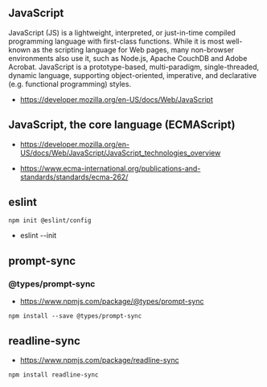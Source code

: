 ## JavaScript

JavaScript (JS) is a lightweight, interpreted, or just-in-time compiled programming language with first-class functions. While it is most well-known as the scripting language for Web pages, many non-browser environments also use it, such as Node.js, Apache CouchDB and Adobe Acrobat. JavaScript is a prototype-based, multi-paradigm, single-threaded, dynamic language, supporting object-oriented, imperative, and declarative (e.g. functional programming) styles.

- https://developer.mozilla.org/en-US/docs/Web/JavaScript

## JavaScript, the core language (ECMAScript)

- https://developer.mozilla.org/en-US/docs/Web/JavaScript/JavaScript_technologies_overview

- https://www.ecma-international.org/publications-and-standards/standards/ecma-262/

## eslint

```
npm init @eslint/config
```

- eslint --init

## prompt-sync

### @types/prompt-sync

- https://www.npmjs.com/package/@types/prompt-sync

```
npm install --save @types/prompt-sync
```

## readline-sync

- https://www.npmjs.com/package/readline-sync

```
npm install readline-sync
```

<!-- https://github.com/cfbcursos/Novo-Javascript -->
